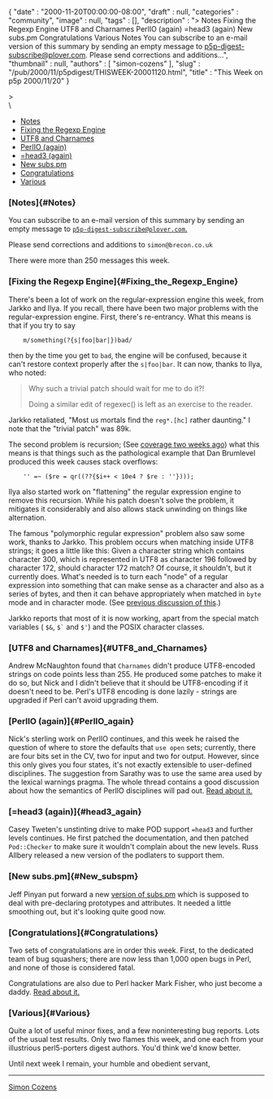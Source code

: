 {
   "date" : "2000-11-20T00:00:00-08:00",
   "draft" : null,
   "categories" : "community",
   "image" : null,
   "tags" : [],
   "description" : "> Notes Fixing the Regexp Engine UTF8 and Charnames PerlIO (again) =head3 (again) New subs.pm Congratulations Various Notes You can subscribe to an e-mail version of this summary by sending an empty message to p5p-digest-subscribe@plover.com. Please send corrections and additions...",
   "thumbnail" : null,
   "authors" : [
      "simon-cozens"
   ],
   "slug" : "/pub/2000/11/p5pdigest/THISWEEK-20001120.html",
   "title" : "This Week on p5p 2000/11/20"
}





&gt;
\
\

-   [Notes](#Notes)
-   [Fixing the Regexp Engine](#Fixing_the_Regexp_Engine)
-   [UTF8 and Charnames](#UTF8_and_Charnames)
-   [PerlIO (again)](#PerlIO_again)
-   [=head3 (again)](#head3_again)
-   [New subs.pm](#New_subspm)
-   [Congratulations](#Congratulations)
-   [Various](#Various)

### [Notes]{#Notes}

You can subscribe to an e-mail version of this summary by sending an
empty message to
[`p5p-digest-subscribe@plover.com`.](mailto:p5p-digest-subscribe@plover.com)

Please send corrections and additions to `simon@brecon.co.uk`

There were more than 250 messages this week.

### [Fixing the Regexp Engine]{#Fixing_the_Regexp_Engine}

There's been a lot of work on the regular-expression engine this week,
from Jarkko and Ilya. If you recall, there have been two major problems
with the regular-expression engine. First, there's re-entrancy. What
this means is that if you try to say

        m/something(?{s|foo|bar|})bad/

then by the time you get to `bad`, the engine will be confused, because
it can't restore context properly after the `s|foo|bar`. It can now,
thanks to Ilya, who noted:

> Why such a trivial patch should wait for me to do it?!
>
> Doing a similar edit of regexec() is left as an exercise to the
> reader.

Jarkko retaliated, "Most us mortals find the `reg*.[hc]` rather
daunting." I note that the "trivial patch" was 89k.

The second problem is recursion; (See [coverage two weeks
ago](/pub/2000/11/p5pdigest/THISWEEK-20001107.html#The_Regex_Stack_Problem))
what this means is that things such as the pathological example that Dan
Brumlevel produced this week causes stack overflows:

        '' =~ ($re = qr((??{$i++ < 10e4 ? $re : ''})));

Ilya also started work on "flattening" the regular expression engine to
remove this recursion. While his patch doesn't solve the problem, it
mitigates it considerably and also allows stack unwinding on things like
alternation.

The famous "polymorphic regular expression" problem also saw some work,
thanks to Jarkko. This problem occurs when matching inside UTF8 strings;
it goes a little like this: Given a character string which contains
character 300, which is represented in UTF8 as character 196 followed by
character 172, should character 172 match? Of course, it shouldn't, but
it currently does. What's needed is to turn each "node" of a regular
expression into something that can make sense as a character and also as
a series of bytes, and then it can behave appropriately when matched in
`byte` mode and in character mode. (See [previous discussion of
this](/pub/2000/07/p5pdigest/THISWEEK-20000702.html#Unicode_Regex_Matching).)

Jarkko reports that most of it is now working, apart from the special
match variables ( `$&`, `` $` `` and `$'`) and the POSIX character
classes.

### [UTF8 and Charnames]{#UTF8_and_Charnames}

Andrew McNaughton found that `Charnames` didn't produce UTF8-encoded
strings on code points less than 255. He produced some patches to make
it do so, but Nick and I didn't believe that it should be UTF8-encoding
if it doesn't need to be. Perl's UTF8 encoding is done lazily - strings
are upgraded if Perl can't avoid upgrading them.

### [PerlIO (again)]{#PerlIO_again}

Nick's sterling work on PerlIO continues, and this week he raised the
question of where to store the defaults that `use open` sets; currently,
there are four bits set in the CV, two for input and two for output.
However, since this only gives you four states, it's not exactly
extensible to user-defined disciplines. The suggestion from Sarathy was
to use the same area used by the lexical warnings pragma. The whole
thread contains a good discussion about how the semantics of PerlIO
disciplines will pad out. [Read about
it.](http://www.xray.mpe.mpg.de/mailing-lists/perl5-porters/2000-11/msg00780.html)

### [=head3 (again)]{#head3_again}

Casey Tweten's unstinting drive to make POD support `=head3` and further
levels continues. He first patched the documentation, and then patched
`Pod::Checker` to make sure it wouldn't complain about the new levels.
Russ Allbery released a new version of the podlaters to support them.

### [New subs.pm]{#New_subspm}

Jeff Pinyan put forward a new [version of
subs.pm](http://www.xray.mpe.mpg.de/mailing-lists/perl5-porters/2000-11/msg00822.html)
which is supposed to deal with pre-declaring prototypes and attributes.
It needed a little smoothing out, but it's looking quite good now.

### [Congratulations]{#Congratulations}

Two sets of congratulations are in order this week. First, to the
dedicated team of bug squashers; there are now less than 1,000 open bugs
in Perl, and none of those is considered fatal.

Congratulations are also due to Perl hacker Mark Fisher, who just become
a daddy. [Read about
it.](http://www.xray.mpe.mpg.de/mailing-lists/perl5-porters/2000-11/msg00934.html)

### [Various]{#Various}

Quite a lot of useful minor fixes, and a few noninteresting bug reports.
Lots of the usual test results. Only two flames this week, and one each
from your illustrious perl5-porters digest authors. You'd think we'd
know better.

Until next week I remain, your humble and obedient servant,

------------------------------------------------------------------------

[Simon Cozens](mailto:simon@brecon.co.uk)


